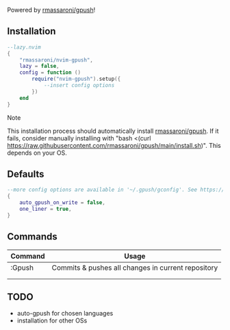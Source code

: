 Powered by [rmassaroni/gpush](https://github.com/rmassaroni/gpush)!

## Installation
```Lua
--lazy.nvim
{
    "rmassaroni/nvim-gpush",
    lazy = false,
    config = function ()
        require("nvim-gpush").setup({
            --insert config options
        })
    end
}
```
> [!NOTE]
> This installation process should automatically install [rmassaroni/gpush](https://github.com/rmassaroni/gpush). If it fails, consider manually installing with "bash <(curl https://raw.githubusercontent.com/rmassaroni/gpush/main/install.sh)". This depends on your OS.

## Defaults
```Lua
--more config options are available in '~/.gpush/gconfig'. See https://github.com/rmassaroni/gpush  
{
    auto_gpush_on_write = false,
    one_liner = true,
}
```

## Commands
| Command      | Usage                                        |
|--------------|----------------------------------------------|
| :Gpush       | Commits & pushes all changes in current repository |
|              |                                              |
|              |                                              |


## TODO
- auto-gpush for chosen languages
- installation for other OSs
